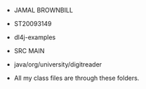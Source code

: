 - JAMAL BROWNBILL
- ST20093149
 - dl4j-examples
 - SRC MAIN
 - java/org/university/digitreader
 
- All my class files are through these folders.
